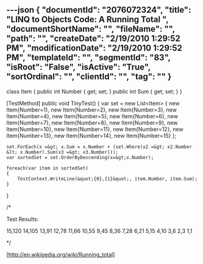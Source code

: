 ---json
{
  "documentId": "2076072324",
  "title": "LINQ to Objects Code: A Running Total ",
  "documentShortName": "",
  "fileName": "",
  "path": "",
  "createDate": "2/19/2010 1:29:52 PM",
  "modificationDate": "2/19/2010 1:29:52 PM",
  "templateId": "",
  "segmentId": "83",
  "isRoot": "False",
  "isActive": "True",
  "sortOrdinal": "",
  "clientId": "",
  "tag": ""
}
---

class Item
{
    public int Number { get; set; }
    public int Sum { get; set; }
}

[TestMethod]
public void TinyTest()
{
    var set = new List&lt;Item&gt;
    {
        new Item{Number=1},
        new Item{Number=2},
        new Item{Number=3},
        new Item{Number=4},
        new Item{Number=5},
        new Item{Number=6},
        new Item{Number=7},
        new Item{Number=8},
        new Item{Number=9},
        new Item{Number=10},
        new Item{Number=11},
        new Item{Number=12},
        new Item{Number=13},
        new Item{Number=14},
        new Item{Number=15}
    };

    set.ForEach(x =&gt; x.Sum = x.Number + (set.Where(x2 =&gt; x2.Number &lt; x.Number).Sum(x3 =&gt; x3.Number)));
    var sortedSet = set.OrderByDescending(x=&gt;x.Number);

    foreach(var item in sortedSet)
    {
        TestContext.WriteLine(&quot;{0},{1}&quot;, item.Number, item.Sum);
    }
}

/*

Test Results:

15,120
14,105
13,91
12,78
11,66
10,55
9,45
8,36
7,28
6,21
5,15
4,10
3,6
2,3
1,1

*/

[http://en.wikipedia.org/wiki/Running_total]
